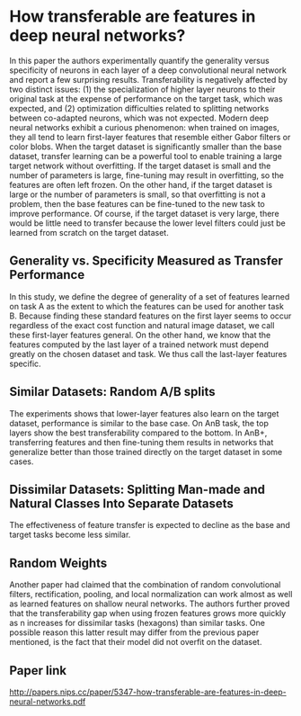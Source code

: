 # How transferable are features in deep neural networks?

In this paper the authors experimentally quantify the generality versus specificity of neurons in each layer of a deep convolutional neural network and report a few surprising results. Transferability is negatively affected by two distinct issues: (1) the specialization of higher layer neurons to their original task at the expense of performance on the target task, which was expected, and (2) optimization difficulties related to splitting networks between co-adapted neurons, which was not expected. Modern deep neural networks exhibit a curious phenomenon: when trained on images, they all tend to learn first-layer features that resemble either Gabor filters or color blobs. When the target dataset is significantly smaller than the base dataset, transfer learning can be a powerful tool to enable training a large target network without overfitting. If the target dataset is small and the number of parameters is large, fine-tuning may result in overfitting, so the features are often left frozen. On the other hand, if the target dataset is large or the number of parameters is small, so that overfitting is not a problem, then the base features can be fine-tuned to the new task to improve performance. Of course, if the target dataset is very large, there would be little need to transfer because the lower level filters could just be learned from scratch on the target dataset.

## Generality vs. Specificity Measured as Transfer Performance

In this study, we define the degree of generality of a set of features learned on task A as the extent to which the features can be used for another task B. Because finding these standard features on the first layer seems to occur regardless of the exact cost function and natural image dataset, we call these first-layer features general. On the other hand, we know that the features computed by the last layer of a trained network must depend greatly on the chosen dataset and task. We thus call the last-layer features specific.

## Similar Datasets: Random A/B splits

The experiments shows that lower-layer features also learn on the target dataset, performance is similar to the base case. On AnB task, the top layers show the best transferability compared to the bottom. In AnB+, transferring features and then fine-tuning them results in networks that generalize better than those trained directly on the target dataset in some cases.

## Dissimilar Datasets: Splitting Man-made and Natural Classes Into Separate Datasets

The effectiveness of feature transfer is expected to decline as the base and target tasks become less similar.

## Random Weights

Another paper had claimed that the combination of random convolutional filters, rectification, pooling, and local normalization can work almost as well as learned features on shallow neural networks. The authors further proved that the transferability gap when using frozen features grows more quickly as n increases for dissimilar tasks (hexagons) than similar tasks. One possible reason this latter result may differ from the previous paper mentioned, is the fact that their model did not overfit on the dataset.

## Paper link

http://papers.nips.cc/paper/5347-how-transferable-are-features-in-deep-neural-networks.pdf
